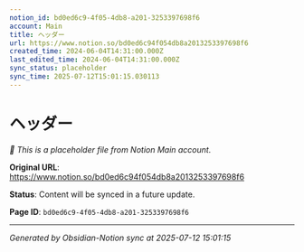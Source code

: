 ```yaml
---
notion_id: bd0ed6c9-4f05-4db8-a201-3253397698f6
account: Main
title: ヘッダー
url: https://www.notion.so/bd0ed6c94f054db8a2013253397698f6
created_time: 2024-06-04T14:31:00.000Z
last_edited_time: 2024-06-04T14:31:00.000Z
sync_status: placeholder
sync_time: 2025-07-12T15:01:15.030113
---
```


# ヘッダー

*🔄 This is a placeholder file from Notion Main account.*

**Original URL**: https://www.notion.so/bd0ed6c94f054db8a2013253397698f6

**Status**: Content will be synced in a future update.

**Page ID**: `bd0ed6c9-4f05-4db8-a201-3253397698f6`

---

*Generated by Obsidian-Notion sync at 2025-07-12 15:01:15*
